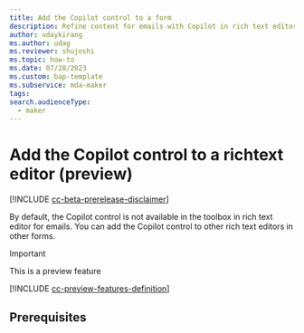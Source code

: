 ```yaml
---
title: Add the Copilot control to a form
description: Refine content for emails with Copilot in rich text editor.
author: udaykirang
ms.author: udag
ms.reviewer: shujoshi
ms.topic: how-to 
ms.date: 07/28/2023
ms.custom: bap-template 
ms.subservice: mda-maker
tags: 
search.audienceType: 
  - maker
---
```


# Add the Copilot control to a richtext editor (preview)

[!INCLUDE [cc-beta-prerelease-disclaimer](../../includes/cc-beta-prerelease-disclaimer.md)]

By default, the Copilot control is not available in the toolbox in rich text editor for emails. You can add the Copilot control to other rich text editors in other forms.  

> [!IMPORTANT]
> This is a preview feature
>
> [!INCLUDE [cc-preview-features-definition](../../includes/cc-preview-features-definition.md)]


## Prerequisites


